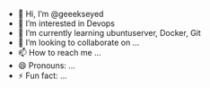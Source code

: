 - 👋 Hi, I’m @geeekseyed
- 👀 I’m interested in Devops
- 🌱 I’m currently learning ubuntuserver, Docker, Git
- 💞️ I’m looking to collaborate on ...
- 📫 How to reach me ...
- 😄 Pronouns: ...
- ⚡ Fun fact: ...

<!---
geeekseyed/geeekseyed is a ✨ special ✨ repository because its `README.md` (this file) appears on your GitHub profile.
You can click the Preview link to take a look at your changes.
--->
